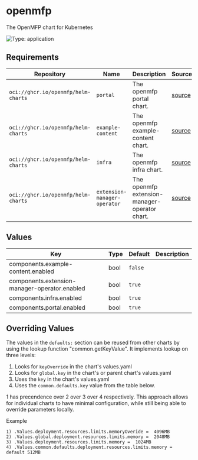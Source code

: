# openmfp

The OpenMFP chart for Kubernetes

![Type: application](https://img.shields.io/badge/Type-application-informational?style=flat-square)

## Requirements

| Repository | Name | Description | Sources |
|------------|------|-------------|---------|
| `oci://ghcr.io/openmfp/helm-charts` | `portal` | The openmfp portal chart. |[source](https://github.com/openmfp/helm-charts/tree/main/charts/portal)|
| `oci://ghcr.io/openmfp/helm-charts` | `example-content` | The openmfp example-content chart. |[source](https://github.com/openmfp/helm-charts/tree/main/charts/example-content)|
| `oci://ghcr.io/openmfp/helm-charts` | `infra` | The openmfp infra chart. |[source](https://github.com/openmfp/helm-charts/tree/main/charts/infra)|
| `oci://ghcr.io/openmfp/helm-charts` | `extension-manager-operator` | The openmfp extension-manager-operator chart. |[source](https://github.com/openmfp/helm-charts/tree/main/charts/extension-manager-operator)|

## Values
| Key | Type | Default | Description |
|-----|------|---------|-------------|
| components.example-content.enabled | bool | `false` |  |
| components.extension-manager-operator.enabled | bool | `true` |  |
| components.infra.enabled | bool | `true` |  |
| components.portal.enabled | bool | `true` |  |

## Overriding Values

The values in the `defaults:` section can be reused from other charts by using the lookup function "common.getKeyValue". It implements lookup on three levels:

1. Looks for `keyOverride` in the chart's values.yaml
2. Looks for `global.key` in the chart's or parent chart's values.yaml
3. Uses the `key` in the chart's values.yaml
4. Uses the `common.defaults.key` value from the table below.

1 has precendence over 2 over 3 over 4 respectively. This approach allows for individual charts to have minimal configuration, while still being able to override parameters locally.

Example
```
1) .Values.deployment.resources.limits.memoryOveride =  4096MB
2) .Values.global.deployment.resources.limits.memory =  2048MB
3) .Values.deployment.resources.limits.memory =  1024MB
4) .Values.common.defaults.deployment.resources.limits.memory = default 512MB
```
